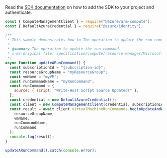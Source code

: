 Read the [SDK documentation](https://github.com/Azure/azure-sdk-for-js/blob/%40azure%2Farm-compute_19.0.0/sdk/compute/arm-compute/README.md) on how to add the SDK to your project and authenticate.

```javascript
const { ComputeManagementClient } = require("@azure/arm-compute");
const { DefaultAzureCredential } = require("@azure/identity");

/**
 * This sample demonstrates how to The operation to update the run command.
 *
 * @summary The operation to update the run command.
 * x-ms-original-file: specification/compute/resource-manager/Microsoft.Compute/stable/2022-03-01/ComputeRP/examples/runCommandExamples/VirtualMachineRunCommand_Update.json
 */
async function updateARunCommand() {
  const subscriptionId = "{subscription-id}";
  const resourceGroupName = "myResourceGroup";
  const vmName = "myVM";
  const runCommandName = "myRunCommand";
  const runCommand = {
    source: { script: "Write-Host Script Source Updated!" },
  };
  const credential = new DefaultAzureCredential();
  const client = new ComputeManagementClient(credential, subscriptionId);
  const result = await client.virtualMachineRunCommands.beginUpdateAndWait(
    resourceGroupName,
    vmName,
    runCommandName,
    runCommand
  );
  console.log(result);
}

updateARunCommand().catch(console.error);
```
